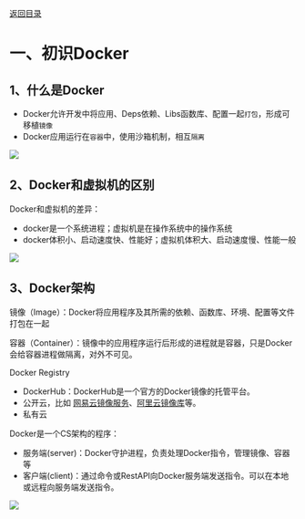 [返回目录](/blog/docker/index)

# 一、初识Docker

## 1、什么是Docker

- Docker允许开发中将应用、Deps依赖、Libs函数库、配置一起`打包`，形成可移植`镜像`
- Docker应用运行在`容器`中，使用沙箱机制，相互`隔离`


![](https://cdn.jsdelivr.net/gh/mouday/img/2024/05/08/huwuwkg.png)

## 2、Docker和虚拟机的区别

Docker和虚拟机的差异：

- docker是一个系统进程；虚拟机是在操作系统中的操作系统
- docker体积小、启动速度快、性能好；虚拟机体积大、启动速度慢、性能一般

![](https://cdn.jsdelivr.net/gh/mouday/img/2024/05/08/j4fu2ih.png)

## 3、Docker架构

镜像（Image）：Docker将应用程序及其所需的依赖、函数库、环境、配置等文件打包在一起

容器（Container）：镜像中的应用程序运行后形成的进程就是容器，只是Docker会给容器进程做隔离，对外不可见。

Docker Registry

 - DockerHub：DockerHub是一个官方的Docker镜像的托管平台。
 - 公开云，比如 [网易云镜像服务](https://c.163yun.com/hub)、[阿里云镜像库](https://cr.console.aliyun.com/)等。
 - 私有云

Docker是一个CS架构的程序：

- 服务端(server)：Docker守护进程，负责处理Docker指令，管理镜像、容器等
- 客户端(client)：通过命令或RestAPI向Docker服务端发送指令。可以在本地或远程向服务端发送指令。

![](https://cdn.jsdelivr.net/gh/mouday/img/2024/05/08/2ra0905.png)
